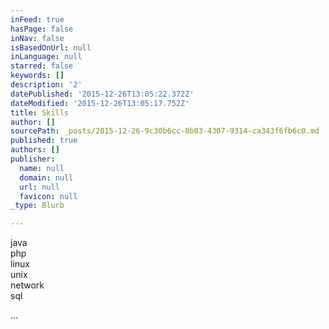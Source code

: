 ```yaml
---
inFeed: true
hasPage: false
inNav: false
isBasedOnUrl: null
inLanguage: null
starred: false
keywords: []
description: '2'
datePublished: '2015-12-26T13:05:22.372Z'
dateModified: '2015-12-26T13:05:17.752Z'
title: Skills
author: []
sourcePath: _posts/2015-12-26-9c30b6cc-8b03-4307-9314-ca343f6fb6c0.md
published: true
authors: []
publisher:
  name: null
  domain: null
  url: null
  favicon: null
_type: Blurb

---
```

java  
php  
linux  
unix  
network  
sql

...
